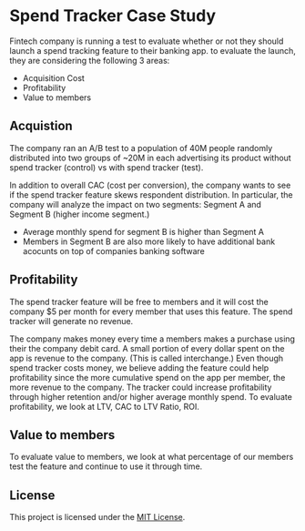 # Spend Tracker Case Study

Fintech company is running a test to evaluate whether or not they should launch a spend tracking feature to their banking app. to evaluate the launch, they are considering the following 3 areas:

- Acquisition Cost
- Profitability
- Value to members

## Acquistion

The company ran an A/B test to a population of 40M people randomly distributed into two groups of ~20M in each advertising its product without spend tracker (control) vs with spend tracker (test).

In addition to overall CAC (cost per conversion), the company wants to see if the spend tracker feature skews respondent distribution. In particular, the company will analyze the impact on two segments: Segment A and Segment B (higher income segment.)
- Average monthly spend for segment B is higher than Segment A
- Members in Segment B are also more likely to have additional bank acocunts on top of companies banking software 

## Profitability

The spend tracker feature will be free to members and it will cost the company $5 per month for every member that uses this feature. The spend tracker will generate no revenue. 

The company makes money every time a members makes a purchase using their the company debit card. A small portion of every dollar spent on the app is revenue to the company. (This is called interchange.) Even though spend tracker costs money, we believe adding the feature could help profitability since the more cumulative spend on the app per member, the more revenue to the company. The tracker could increase profitability through higher retention and/or higher average monthly spend. 
To evaluate profitability, we look at LTV, CAC to LTV Ratio, ROI. 


## Value to members

To evaluate value to members, we look at what percentage of our members test the feature and continue to use it through time.

## License

This project is licensed under the [MIT License](LICENSE).
